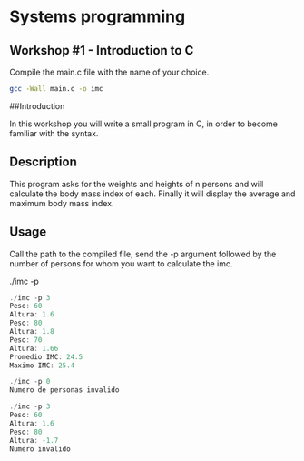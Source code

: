 # Systems programming

## Workshop #1 - Introduction to C

Compile the main.c file with the name of your choice.

```bash
gcc -Wall main.c -o imc
```

##Introduction

In this workshop you will write a small program in C, in order to become familiar with the syntax.

## Description

This program asks for the weights and heights of n persons and will 
calculate the body mass index of each. Finally it will display the average and maximum body mass index.

## Usage

Call the path to the compiled file, send the -p argument followed by the number of persons for whom you want to calculate the imc.

./imc -p <numberOfPeople>

```c
./imc -p 3
Peso: 60
Altura: 1.6
Peso: 80
Altura: 1.8
Peso: 70
Altura: 1.66
Promedio IMC: 24.5
Maximo IMC: 25.4

./imc -p 0
Numero de personas invalido

./imc -p 3
Peso: 60
Altura: 1.6
Peso: 80
Altura: -1.7
Numero invalido

```
